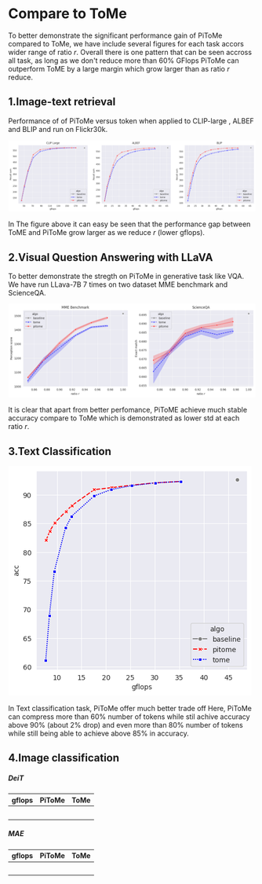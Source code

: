 # Compare to ToMe

To better demonstrate the significant performance gain of PiToMe compared to ToMe, we have include several figures for each task accors wider range of ratio $r$. Overall there is one pattern that can be seen accross all task, as long as we don't reduce more than 60\% GFlops PiToMe can outperform ToME by a large margin which grow larger than as ratio $r$ reduce.
## 1.Image-text retrieval
Performance of of PiToMe versus token when applied to CLIP-large , ALBEF and BLIP and run on Flickr30k. 

![Ablation study of parameterm ](figures/itr.png)

In The figure above it can easy be seen that the performance gap between ToME and PiToMe grow larger as we reduce $r$ (lower gflops). 

## 2.Visual Question Answering with LLaVA
To better demonstrate the stregth on PiToMe in generative task like VQA. We have run LLava-7B 7 times on two dataset MME benchmark and ScienceQA.

![Ablation study of parameterm ](figures/llava.png)

It is clear that apart from better perfomance, PiToME achieve much stable accuracy compare to ToMe which is demonstrated as lower std at each ratio $r$.

## 3.Text Classification
![Ablation study of parameter m ](figures/tc.png)

In Text classification task, PiToMe offer much better trade off Here, PiToMe can compress more than 60% number of tokens while stil achive accuracy above 90% (about 2% drop) and even more than 80% number of tokens while still being able to achieve above 85% in accuracy.

## 4.Image classification
##### DeiT
|gflops | PiToMe| ToMe|
|----------|----------|----------|
|  | |  |
|  | |  |
|  ||  |
|  ||  |
|  ||  |
##### MAE 
|gflops | PiToMe| ToMe|
|----------|----------|----------|
|  | |  |
|  | |  |
|  ||  |
|  ||  |
|  ||  |